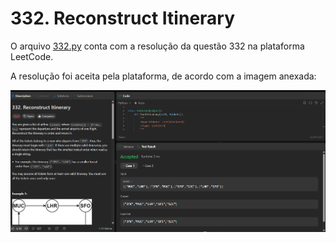 # 332. Reconstruct Itinerary

O arquivo [332.py](/332/332.py) conta com a resolução da questão 332 na plataforma LeetCode.

A resolução foi aceita pela plataforma, de acordo com a imagem anexada:
<center>

![Resolução 332.py](/screenshots/332.png)

</center>

